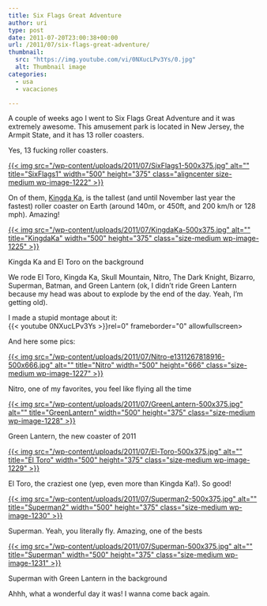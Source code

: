 ```yaml
---
title: Six Flags Great Adventure
author: uri
type: post
date: 2011-07-20T23:00:38+00:00
url: /2011/07/six-flags-great-adventure/
thumbnail:
  src: "https://img.youtube.com/vi/0NXucLPv3Ys/0.jpg"
  alt: Thumbnail image
categories:
  - usa
  - vacaciones

---
```

A couple of weeks ago I went to Six Flags Great Adventure and it was extremely awesome. This amusement park is located in New Jersey, the Armpit State, and it has 13 roller coasters.

Yes, 13 fucking roller coasters.

[{{< img src="/wp-content/uploads/2011/07/SixFlags1-500x375.jpg" alt="" title="SixFlags1" width="500" height="375" class="aligncenter size-medium wp-image-1222" >}}][1]

On of them, [Kingda Ka][2], is the tallest (and until November last year the fastest) roller coaster on Earth (around 140m, or 450ft, and 200 km/h or 128 mph). Amazing!

<div id="attachment_1225" style="width: 510px" class="wp-caption aligncenter">
  <a href="/wp-content/uploads/2011/07/KingdaKa.jpg">{{< img src="/wp-content/uploads/2011/07/KingdaKa-500x375.jpg" alt="" title="KingdaKa" width="500" height="375" class="size-medium wp-image-1225" >}}</a>
  
  <p class="wp-caption-text">
    Kingda Ka and El Toro on the background
  </p>
</div>

We rode El Toro, Kingda Ka, Skull Mountain, Nitro, The Dark Knight, Bizarro, Superman, Batman, and Green Lantern (ok, I didn&#8217;t ride Green Lantern because my head was about to explode by the end of the day. Yeah, I&#8217;m getting old). 

I made a stupid montage about it:  
{{< youtube 0NXucLPv3Ys >}}rel=0" frameborder="0" allowfullscreen></iframe>

And here some pics:

<div id="attachment_1227" style="width: 510px" class="wp-caption aligncenter">
  <a href="/wp-content/uploads/2011/07/Nitro.jpg">{{< img src="/wp-content/uploads/2011/07/Nitro-e1311267818916-500x666.jpg" alt="" title="Nitro" width="500" height="666" class="size-medium wp-image-1227" >}}</a>
  
  <p class="wp-caption-text">
    Nitro, one of my favorites, you feel like flying all the time
  </p>
</div>

<div id="attachment_1228" style="width: 510px" class="wp-caption aligncenter">
  <a href="/wp-content/uploads/2011/07/GreenLantern.jpg">{{< img src="/wp-content/uploads/2011/07/GreenLantern-500x375.jpg" alt="" title="GreenLantern" width="500" height="375" class="size-medium wp-image-1228" >}}</a>
  
  <p class="wp-caption-text">
    Green Lantern, the new coaster of 2011
  </p>
</div>

<div id="attachment_1229" style="width: 510px" class="wp-caption aligncenter">
  <a href="/wp-content/uploads/2011/07/El-Toro.jpg">{{< img src="/wp-content/uploads/2011/07/El-Toro-500x375.jpg" alt="" title="El Toro" width="500" height="375" class="size-medium wp-image-1229" >}}</a>
  
  <p class="wp-caption-text">
    El Toro, the craziest one (yep, even more than Kingda Ka!). So good!
  </p>
</div>

<div id="attachment_1230" style="width: 510px" class="wp-caption aligncenter">
  <a href="/wp-content/uploads/2011/07/Superman2.jpg">{{< img src="/wp-content/uploads/2011/07/Superman2-500x375.jpg" alt="" title="Superman2" width="500" height="375" class="size-medium wp-image-1230" >}}</a>
  
  <p class="wp-caption-text">
    Superman. Yeah, you literally fly. Amazing, one of the bests
  </p>
</div>

<div id="attachment_1231" style="width: 510px" class="wp-caption aligncenter">
  <a href="/wp-content/uploads/2011/07/Superman.jpg">{{< img src="/wp-content/uploads/2011/07/Superman-500x375.jpg" alt="" title="Superman" width="500" height="375" class="size-medium wp-image-1231" >}}</a>
  
  <p class="wp-caption-text">
    Superman with Green Lantern in the background
  </p>
</div>

Ahhh, what a wonderful day it was! I wanna come back again.

 [1]: /wp-content/uploads/2011/07/SixFlags1.jpg
 [2]: http://en.wikipedia.org/wiki/Kingda_Ka
